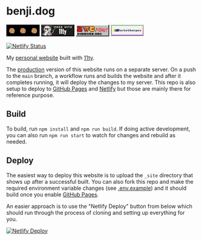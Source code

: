 # benji.dog

[![benji.dog](./static/assets/88x31.gif)](https://benji.dog) [![Made with 11ty](./static/assets/made-with-11ty.gif)](https://www.11ty.dev) [![IndieWeb](./static/assets/indieweb88x31-retro-gif.gif)](https://indieweb.org) [![octothorpes](./static/assets/octothorpes-badge.png)](https://octothorp.es)

<!-- [![GitHub Status](https://github.com/benjifs/benji/actions/workflows/eleventy_build.yml/badge.svg)](https://github.com/benjifs/benji/actions) -->
[![Netlify Status](https://api.netlify.com/api/v1/badges/8adf49ae-cb8e-407b-bf3b-1b3c8a6af409/deploy-status)](https://app.netlify.com/sites/benji-dog/deploys)

My [personal website](https://benji.dog) built with [11ty](https://11ty.dev).

The [production](https://benji.dog) version of this website runs on a separate server. On a push to the `main` branch, a workflow runs and builds the website and after it completes running, it will deploy the changes to my server. This repo is also setup to deploy to [GitHub Pages](https://pages.github.com/) and [Netlify](https://netlify.com) but those are mainly there for reference purpose.

## Build

To build, run `npm install` and `npm run build`. If doing active development, you can also run `npm run start` to watch for changes and rebuild as needed.

## Deploy

The easiest way to deploy this website is to upload the `_site` directory that shows up after a successful built. You can also fork this repo and make the required environment variable changes (see [.env.example](https://github.com/benjifs/benji/blob/main/.env.example)) and it should build once you enable [GitHub Pages](https://pages.github.com/).

An easier approach is to use the "Netlify Deploy" button from below which should run through the process of cloning and setting up everything for you.

[![Netlify Deploy](https://www.netlify.com/img/deploy/button.svg)](https://app.netlify.com/start/deploy?repository=https://github.com/benjifs/benji)
